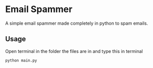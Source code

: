 # Email Spammer

A simple email spammer made completely in python to spam emails.

## Usage

Open terminal in the folder the files are in and type this in terminal
```
python main.py
```
